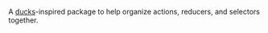 A [ducks](https://github.com/erikras/ducks-modular-redux)-inspired package to help organize actions, reducers, and selectors together.
